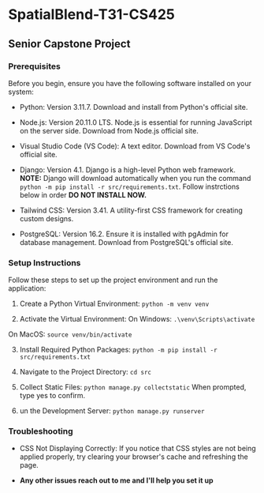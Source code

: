# SpatialBlend-T31-CS425
## Senior Capstone Project

### Prerequisites
Before you begin, ensure you have the following software installed on your system:

- Python: Version 3.11.7. Download and install from Python's official site.

- Node.js: Version 20.11.0 LTS. Node.js is essential for running JavaScript on the server side. Download from Node.js official site.

- Visual Studio Code (VS Code): A text editor. Download from VS Code's official site.

- Django: Version 4.1. Django is a high-level Python web framework. **NOTE:** Django will download automatically when you run the command ```python -m pip install -r src/requirements.txt```. Follow instrctions below in order **DO NOT INSTALL NOW.**

- Tailwind CSS: Version 3.41. A utility-first CSS framework for creating custom designs.

- PostgreSQL: Version 16.2. Ensure it is installed with pgAdmin for database management. Download from PostgreSQL's official site.

### Setup Instructions
Follow these steps to set up the project environment and run the application:

1. Create a Python Virtual Environment:
```python -m venv venv```

2. Activate the Virtual Environment:
On Windows:
```.\venv\Scripts\activate```

On MacOS:
```source venv/bin/activate```

3. Install Required Python Packages:
```python -m pip install -r src/requirements.txt```

4. Navigate to the Project Directory:
```cd src```

5. Collect Static Files:
```python manage.py collectstatic```
When prompted, type yes to confirm.


6. un the Development Server:
```python manage.py runserver```

### Troubleshooting
- CSS Not Displaying Correctly: If you notice that CSS styles are not being applied properly, try clearing your browser's cache and refreshing the page.

- **Any other issues reach out to me and I'll help you set it up**
